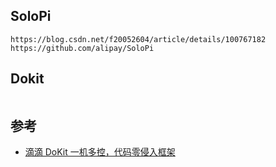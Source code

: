 ## SoloPi

```
https://blog.csdn.net/f20052604/article/details/100767182
https://github.com/alipay/SoloPi
```

## Dokit

```

```

## 参考

- [滴滴 DoKit 一机多控，代码零侵入框架](https://www.infoq.cn/article/krr4ntsohatfknnrwih1)
